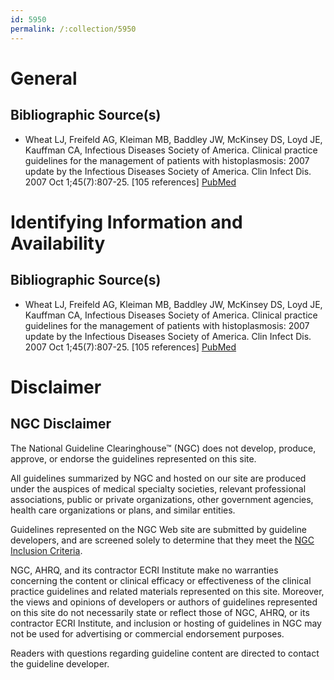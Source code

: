 ```yaml
---
id: 5950
permalink: /:collection/5950
---
```


# General

## Bibliographic Source(s)

- Wheat LJ, Freifeld AG, Kleiman MB, Baddley JW, McKinsey DS, Loyd JE, Kauffman CA, Infectious Diseases Society of America. Clinical practice guidelines for the management of patients with histoplasmosis: 2007 update by the Infectious Diseases Society of America. Clin Infect Dis. 2007 Oct 1;45(7):807-25. [105 references] [ PubMed ](http://www.ncbi.nlm.nih.gov/entrez/query.fcgi?cmd=Retrieve&db=pubmed&dopt=Abstract&list_uids=17806045)

# Identifying Information and Availability

## Bibliographic Source(s)

- Wheat LJ, Freifeld AG, Kleiman MB, Baddley JW, McKinsey DS, Loyd JE, Kauffman CA, Infectious Diseases Society of America. Clinical practice guidelines for the management of patients with histoplasmosis: 2007 update by the Infectious Diseases Society of America. Clin Infect Dis. 2007 Oct 1;45(7):807-25. [105 references] [ PubMed ](http://www.ncbi.nlm.nih.gov/entrez/query.fcgi?cmd=Retrieve&db=pubmed&dopt=Abstract&list_uids=17806045)

# Disclaimer

## NGC Disclaimer

The National Guideline Clearinghouse™ (NGC) does not develop, produce, approve, or endorse the guidelines represented on this site.

All guidelines summarized by NGC and hosted on our site are produced under the auspices of medical specialty societies, relevant professional associations, public or private organizations, other government agencies, health care organizations or plans, and similar entities.

Guidelines represented on the NGC Web site are submitted by guideline developers, and are screened solely to determine that they meet the [NGC Inclusion Criteria](/help-and-about/summaries/inclusion-criteria).

NGC, AHRQ, and its contractor ECRI Institute make no warranties concerning the content or clinical efficacy or effectiveness of the clinical practice guidelines and related materials represented on this site. Moreover, the views and opinions of developers or authors of guidelines represented on this site do not necessarily state or reflect those of NGC, AHRQ, or its contractor ECRI Institute, and inclusion or hosting of guidelines in NGC may not be used for advertising or commercial endorsement purposes.

Readers with questions regarding guideline content are directed to contact the guideline developer.

